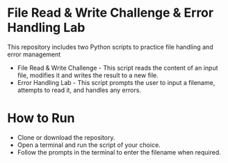 # File Read & Write Challenge & Error Handling Lab
This repository includes two Python scripts to practice file handling and error management
- File Read & Write Challenge - This script reads the content of an input file, modifies it and writes the result to a new file.
- Error Handling Lab - This script prompts the user to input a filename, attempts to read it, and handles any errors.

# How to Run
- Clone or download the repository.
- Open a terminal and run the script of your choice.
- Follow the prompts in the terminal to enter the filename when required.

